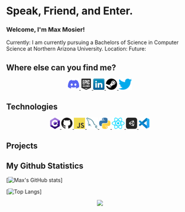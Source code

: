 # Speak, Friend, and Enter.
### Welcome, I'm Max Mosier!
Currently: I am currently pursuing a Bachelors of Science in Computer Science at Northern Arizona University. 
Location:
Future:

## Where else can you find me?
<p align="center">
	<a href="" title=""> <img height="30" src="assets/discord.svg" /> </a>
	<a href="" title=""> <img height="30" src="assets/epicgames.svg" /> </a>
	<a href="" title=""> <img height="30" src="assets/linkedin.png" /> </a>
	<a href="" title=""> <img height="30" src="assets/steam.svg" /> </a>
	<a href="" title=""> <img height="30" src="assets/twitter.png" /> </a>
</p>

## Technologies
<p align="center">
	<a href="" title=""> <img height="30" src="assets/csharp.png" /> </a>
	<a href="" title=""> <img height="30" src="assets/github.png" /> </a>
	<a href="" title=""> <img height="30" src="assets/javascript.png" /> </a>
	<a href="" title=""> <img height="30" src="assets/mysql.png" /> </a>
	<a href="" title=""> <img height="30" src="assets/python.png" /> </a>
	<a href="" title=""> <img height="30" src="assets/react.png" /> </a>
	<a href="" title=""> <img height="30" src="assets/unity.png" /> </a>
	<a href="" title=""> <img height="30" src="assets/vscode.png" /> </a>
</p>

## Projects

## My Github Statistics
 [![Max's GitHub stats](https://github-readme-stats.vercel.app/api?username=Mmosier11&show_icons=true&theme=tokyonight&hide=stars)]

[![Top Langs](https://github-readme-stats.vercel.app/api/top-langs/?username=Mmosier11)]


<p align="center"><img src="https://c.tenor.com/q8U7ukj2gecAAAAC/all-might-scream.gif" /></p>


